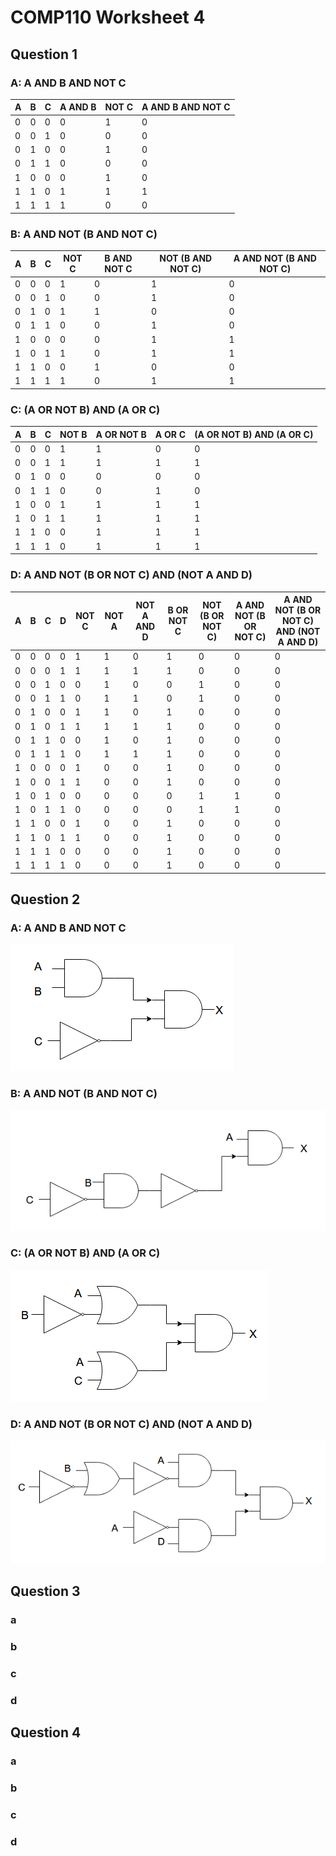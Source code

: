 # COMP110 Worksheet 4



## Question 1

### A: A AND B AND NOT C

A | B | C | A AND B | NOT C | A AND B AND NOT C
---|---|---|---|---|---
 0 | 0 | 0 | 0 | 1 | 0
 0 | 0 | 1 | 0 | 0 | 0
 0 | 1 | 0 | 0 | 1 | 0
 0 | 1 | 1 | 0 | 0 | 0
 1 | 0 | 0 | 0 | 1 | 0
 1 | 1 | 0 | 1 | 1 | 1
 1 | 1 | 1 | 1 | 0 | 0

### B: A AND NOT (B AND NOT C)

A | B | C | NOT C | B AND NOT C | NOT (B AND NOT C) | A AND NOT (B AND NOT C)
---|---|---|---|---|---|---
 0 | 0 | 0 | 1 | 0 | 1 | 0
 0 | 0 | 1 | 0 | 0 | 1 | 0
 0 | 1 | 0 | 1 | 1 | 0 | 0
 0 | 1 | 1 | 0 | 0 | 1 | 0
 1 | 0 | 0 | 0 | 0 | 1 | 1
 1 | 0 | 1 | 1 | 0 | 1 | 1
 1 | 1 | 0 | 0 | 1 | 0 | 0
 1 | 1 | 1 | 1 | 0 | 1 | 1

### C: (A OR NOT B)  AND  (A OR C)

A | B | C |NOT B|A OR NOT B| A OR C|(A OR NOT B) AND (A OR C)
---|---|---|---|---|---|---
 0 | 0 | 0 | 1 | 1 | 0 | 0
 0 | 0 | 1 | 1 | 1 | 1 | 1
 0 | 1 | 0 | 0 | 0 | 0 | 0
 0 | 1 | 1 | 0 | 0 | 1 | 0
 1 | 0 | 0 | 1 | 1 | 1 | 1
 1 | 0 | 1 | 1 | 1 | 1 | 1
 1 | 1 | 0 | 0 | 1 | 1 | 1
 1 | 1 | 1 | 0 | 1 | 1 | 1

### D: A AND NOT (B OR NOT C) AND (NOT A AND D)

A | B | C | D |NOT C|NOT A|NOT A AND D|B OR NOT C|NOT (B OR NOT C)|A AND NOT (B OR NOT C)|A AND NOT (B OR NOT C) AND (NOT A AND D)
---|---|---|---|---|---|---|---|---|---|---
 0 | 0 | 0 | 0 | 1 | 1 | 0 | 1 | 0 | 0 | 0
 0 | 0 | 0 | 1 | 1 | 1 | 1 | 1 | 0 | 0 | 0
 0 | 0 | 1 | 0 | 0 | 1 | 0 | 0 | 1 | 0 | 0 
 0 | 0 | 1 | 1 | 0 | 1 | 1 | 0 | 1 | 0 | 0 
 0 | 1 | 0 | 0 | 1 | 1 | 0 | 1 | 0 | 0 | 0 
 0 | 1 | 0 | 1 | 1 | 1 | 1 | 1 | 0 | 0 | 0 
 0 | 1 | 1 | 0 | 0 | 1 | 0 | 1 | 0 | 0 | 0 
 0 | 1 | 1 | 1 | 0 | 1 | 1 | 1 | 0 | 0 | 0 
 1 | 0 | 0 | 0 | 1 | 0 | 0 | 1 | 0 | 0 | 0 
 1 | 0 | 0 | 1 | 1 | 0 | 0 | 1 | 0 | 0 | 0 
 1 | 0 | 1 | 0 | 0 | 0 | 0 | 0 | 1 | 1 | 0 
 1 | 0 | 1 | 1 | 0 | 0 | 0 | 0 | 1 | 1 | 0 
 1 | 1 | 0 | 0 | 1 | 0 | 0 | 1 | 0 | 0 | 0 
 1 | 1 | 0 | 1 | 1 | 0 | 0 | 1 | 0 | 0 | 0 
 1 | 1 | 1 | 0 | 0 | 0 | 0 | 1 | 0 | 0 | 0 
 1 | 1 | 1 | 1 | 0 | 0 | 0 | 1 | 0 | 0 | 0 



## Question 2

### A: A AND B AND NOT C

![1A](1A.png)

### B: A AND NOT (B AND NOT C)

![1B](1B.png)

### C: (A OR NOT B)  AND  (A OR C)

![1C](1C.png)

### D: A AND NOT (B OR NOT C) AND (NOT A AND D)

![1D](1D.png)

## Question 3

### a

### b

### c

### d

## Question 4

### a

### b

### c

### d

